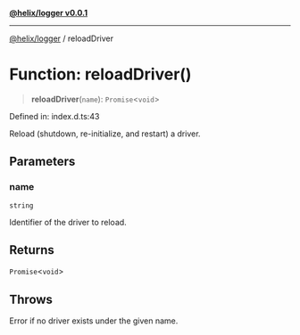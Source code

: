 [**@helix/logger v0.0.1**](../README.md)

---

[@helix/logger](../globals.md) / reloadDriver

# Function: reloadDriver()

> **reloadDriver**(`name`): `Promise`\<`void`\>

Defined in: index.d.ts:43

Reload (shutdown, re-initialize, and restart) a driver.

## Parameters

### name

`string`

Identifier of the driver to reload.

## Returns

`Promise`\<`void`\>

## Throws

Error if no driver exists under the given name.

